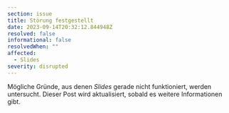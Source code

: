 ```yaml
---
section: issue
title: Störung festgestellt
date: 2023-09-14T20:32:12.844948Z
resolved: false
informational: false
resolvedWhen: ""
affected:
  - Slides
severity: disrupted
---
```

Mögliche Gründe, aus denen *Slides* gerade nicht funktioniert, werden untersucht. Dieser Post wird aktualisiert, sobald es weitere Informationen gibt.

        